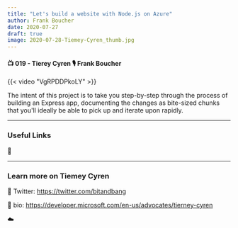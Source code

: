```yaml
---
title: "Let's build a website with Node.js on Azure"
author: Frank Boucher
date: 2020-07-27
draft: true
image: 2020-07-28-Tiemey-Cyren_thumb.jpg
---
```


#### 📺 019 - Tierey Cyren 🎙️ Frank Boucher

<!--more-->

{{< video "VgRPDDPkoLY" >}}

The intent of this project is to take you step-by-step through the process of building an Express app, documenting the changes as bite-sized chunks that you'll ideally be able to pick up and iterate upon rapidly.

---

### Useful Links

🔗 


---

### Learn more on Tiemey Cyren

🔗 Twitter: https://twitter.com/bitandbang

🔗 bio: https://developer.microsoft.com/en-us/advocates/tierney-cyren

☁️
